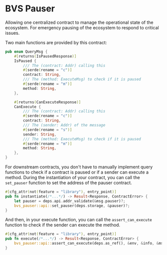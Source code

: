 # BVS Pauser

Allowing one centralized contract to manage the operational state of the ecosystem.
For emergency pausing of the ecosystem to respond to critical issues.

Two main functions are provided by this contract:

```rust
pub enum QueryMsg {
    #[returns(IsPausedResponse)]
    IsPaused {
        /// The (contract: Addr) calling this
        #[serde(rename = "c")]
        contract: String,
        /// The (method: ExecuteMsg) to check if it is paused
        #[serde(rename = "m")]
        method: String,
    },

    #[returns(CanExecuteResponse)]
    CanExecute {
        /// The (contract: Addr) calling this
        #[serde(rename = "c")]
        contract: String,
        /// The (sender: Addr) of the message
        #[serde(rename = "s")]
        sender: String,
        /// The (method: ExecuteMsg) to check if it is paused
        #[serde(rename = "m")]
        method: String,
    },
}
```

For downstream contracts,
you don't have to manually implement query functions to check if a contract is paused or if a sender can execute a method.
During the instantiation of your contract,
you can call the `set_pauser` function to set the address of the pauser contract.

```rust
#[cfg_attr(not(feature = "library"), entry_point)]
pub fn instantiate(/*...*/) -> Result<Response, ContractError> {
    let pauser = deps.api.addr_validate(&msg.pauser)?;
    bvs_pauser::api::set_pauser(deps.storage, &pauser)?;
}
```

And then, in your execute function,
you can call the `assert_can_execute` function to check if the sender can execute the method.

```rust
#[cfg_attr(not(feature = "library"), entry_point)]
pub fn execute(/*...*/) -> Result<Response, ContractError> {
    bvs_pauser::api::assert_can_execute(deps.as_ref(), &env, &info, &msg)?;
}
```
